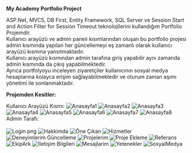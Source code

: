 **My Academy Portfolio Project**

 ASP.Net, MVC5, DB First, Entity Framework, SQL Server ve Session Start and Action Filter for Session Timeout teknolojilerini kullandığım Portfolio Projemdir.<br/>
Kullanıcı arayüzü ve admin paneii kısımlarından oluşan bu portfolio projesi admin kısmında yapılan her güncellemeyi eş zamanlı olarak kullanıcı arayüzü kısmına yansıtmaktadır. <br/>
Kullanıcı arayüzü kısmından admin tarafına giriş yapabilir aynı zamanda admin kısmında da çıkış yapabilmektedir.<br/>
Ayrıca portfolyoyu inceleyen ziyaretçiler kullanıcının sosyal medya hesaplarına kolayca erişim sağlayabilmektedir ve oturum zaman aşımı yönetimi ile sonlanmaktadır.<br/>

**Projemden Kesitler:** <br/>

Kullanıcı Arayüzü Kısmı:
![Anasayfa1](https://github.com/Ksumeyye/MyAcademyPortfolioProject/assets/122766319/af71a6e1-98b6-4a9a-8306-3eef4be41eb0)
![Anasayfa2](https://github.com/Ksumeyye/MyAcademyPortfolioProject/assets/122766319/a0cd7ff4-d135-4f58-84b3-ba1682a64472)
![Anasayfa3](https://github.com/Ksumeyye/MyAcademyPortfolioProject/assets/122766319/8f0e1f58-9ca6-4268-8b33-0221f231d4c4)
![Anasayfa4](https://github.com/Ksumeyye/MyAcademyPortfolioProject/assets/122766319/05b5bffb-8576-4662-a978-a1952047517c)
![Anasayfa5](https://github.com/Ksumeyye/MyAcademyPortfolioProject/assets/122766319/ec6e15ff-d36c-4026-9bda-fc073107698c)
![Anasayfa6](https://github.com/Ksumeyye/MyAcademyPortfolioProject/assets/122766319/2b1eeb21-1d30-4102-9865-133824aabae0)
![Anasayfa7](https://github.com/Ksumeyye/MyAcademyPortfolioProject/assets/122766319/493041c6-f1e7-44be-bafe-dc53cc252657)
![Anasayfa8](https://github.com/Ksumeyye/MyAcademyPortfolioProject/assets/122766319/6e463bf3-af95-4519-b0a2-20cb9ae95b42)
<br/>
Admin Tarafı: <br/>
<br/>
![Login png](https://github.com/Ksumeyye/MyAcademyPortfolioProject/assets/122766319/2c826c06-2fee-4f04-af71-806b0fe4c79d)
![Hakkimda](https://github.com/Ksumeyye/MyAcademyPortfolioProject/assets/122766319/f0b63de1-53f2-4ada-b48c-febdde17dfff)
![Öne Çıkan](https://github.com/Ksumeyye/MyAcademyPortfolioProject/assets/122766319/3cb98d91-9c57-42a8-aadc-762f0dba13f1)
![Hizmetler](https://github.com/Ksumeyye/MyAcademyPortfolioProject/assets/122766319/803c7f93-1c4c-4cd5-a84b-c7d0a7c94c4a)
![Deneyimlerim Güncelleme](https://github.com/Ksumeyye/MyAcademyPortfolioProject/assets/122766319/ef97e4d9-ae84-4076-b9f2-f9fdcbba3f15)
![Projelerim](https://github.com/Ksumeyye/MyAcademyPortfolioProject/assets/122766319/1357482f-0262-42fa-8f26-2e460e18e3d9)
![Proje Ekleme](https://github.com/Ksumeyye/MyAcademyPortfolioProject/assets/122766319/ab7bffbe-44ee-49b7-ac19-520559637b51)
![Referans](https://github.com/Ksumeyye/MyAcademyPortfolioProject/assets/122766319/b73fcfd5-bf8f-478d-bc66-c2385d3e9b54)
![EkipArk](https://github.com/Ksumeyye/MyAcademyPortfolioProject/assets/122766319/b66985e8-975e-417c-904b-d237eade13bb)
![İletişim Bilgileri](https://github.com/Ksumeyye/MyAcademyPortfolioProject/assets/122766319/34d63fb8-d928-4e66-8454-fa78d9e2dcba)
![Mesajlarim](https://github.com/Ksumeyye/MyAcademyPortfolioProject/assets/122766319/7a2c7891-66d0-4612-accc-243068c48c8a)
![Yetenekler](https://github.com/Ksumeyye/MyAcademyPortfolioProject/assets/122766319/691a70f3-cea4-4c98-977a-177cda08ad7b)
![SosyalMedya](https://github.com/Ksumeyye/MyAcademyPortfolioProject/assets/122766319/78f15b16-1403-4104-8b3b-3d0f7381585b)
























